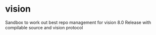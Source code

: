 # vision
Sandbox to work out best repo management for vision 8.0 Release with compilable source and vision protocol
